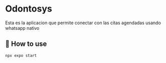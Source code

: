 # Odontosys
Esta es la aplicacion que permite conectar con las citas agendadas usando whatsapp nativo

## 🚀 How to use
`npx expo start`
